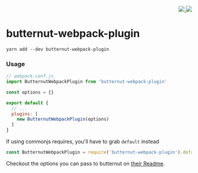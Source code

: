 <p align="right">
  <a href="https://www.npmjs.com/package/butternut-webpack-plugin">
    <img src="https://img.shields.io/npm/v/butternut-webpack-plugin.svg?style=flat-square">
  </a>
  <a href="https://travis-ci.org/Apercu/butternut-webpack-plugin">
    <img src="https://img.shields.io/travis/Apercu/butternut-webpack-plugin.svg?style=flat-square">
  </a>
</p>

# butternut-webpack-plugin

    yarn add --dev butternut-webpack-plugin

### Usage

```js
// webpack.conf.js
import ButternutWebpackPlugin from 'butternut-webpack-plugin'

const options = {}

export default {
  // ...
  plugins: [
    new ButternutWebpackPlugin(options)
  ]
}
```

If using commonjs requires, you'll have to grab `default` instead

```js
const ButternutWebpackPlugin = require('butternut-webpack-plugin').default
```

Checkout the options you can pass to butternut on [their Readme](https://github.com/Rich-Harris/butternut#javascript-api).

